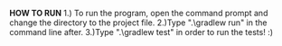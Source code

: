****************************HOW TO RUN****************************
1.) To run the program, open the command prompt and change the directory to the project file.
2.)Type ".\gradlew run" in the command line after.
3.)Type ".\gradlew test" in order to run the tests! :)

